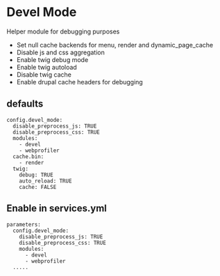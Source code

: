 # Devel Mode

Helper module for debugging purposes

- Set null cache backends for menu, render and dynamic_page_cache
- Disable js and css aggregation
- Enable twig debug mode
- Enable twig autoload
- Disable twig cache
- Enable drupal cache headers for debugging

## defaults

```
config.devel_mode:
  disable_preprocess_js: TRUE
  disable_preprocess_css: TRUE
  modules:
    - devel
    - webprofiler
  cache.bin:
    - render
  twig:
    debug: TRUE
    auto_reload: TRUE
    cache: FALSE
```


## Enable in services.yml

```
parameters:
  config.devel_mode:
    disable_preprocess_js: TRUE
    disable_preprocess_css: TRUE
    modules:
      - devel
      - webprofiler
  .....
```
